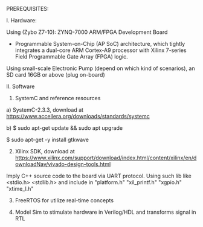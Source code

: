 PREREQUISITES:

I. Hardware: 

Using (Zybo Z7-10): ZYNQ-7000 ARM/FPGA Development Board

* Programmable System-on-Chip (AP SoC) architecture, which tightly integrates a dual-core ARM Cortex-A9 processor with Xilinx 7-series Field Programmable Gate Array (FPGA) logic.

Using small-scale Electronic Pump (depend on which kind of scenarios), an SD card 16GB or above (plug on-board)

II. Software

1. SystemC and reference resources

a) SystemC-2.3.3, download at https://www.accellera.org/downloads/standards/systemc

b) $ sudo apt-get update && sudo apt upgrade

$ sudo apt-get -y install gtkwave 

2. Xilinx SDK, download at https://www.xilinx.com/support/download/index.html/content/xilinx/en/downloadNav/vivado-design-tools.html

Imply C++ source code to the board via UART protocol. Using such lib like <stdio.h> <stdlib.h> and include in "platform.h" "xil_printf.h" "xgpio.h" "xtime_l.h"

3. FreeRTOS for utilize real-time concepts

4. Model Sim to stimulate hardware in Verilog/HDL and transforms signal in RTL


